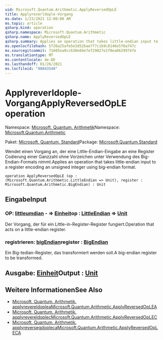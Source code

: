 ```yaml
---
uid: Microsoft.Quantum.Arithmetic.ApplyReversedOpLE
title: Applyreverldople-Vorgang
ms.date: 1/23/2021 12:00:00 AM
ms.topic: article
qsharp.kind: operation
qsharp.namespace: Microsoft.Quantum.Arithmetic
qsharp.name: ApplyReversedOpLE
qsharp.summary: Applies an operation that takes little-endian input to a register encoding an unsigned integer using big-endian format.
ms.openlocfilehash: 5f26a25afe5e3d52bae7f7c1b9c8146e5f8a747c
ms.sourcegitcommit: 71605ea9cc630e84e7ef29027e1f0ea06299747e
ms.translationtype: MT
ms.contentlocale: de-DE
ms.lasthandoff: 01/26/2021
ms.locfileid: "98843540"
---
```

# <a name="applyreversedople-operation"></a><span data-ttu-id="0930f-102">Applyreverldople-Vorgang</span><span class="sxs-lookup"><span data-stu-id="0930f-102">ApplyReversedOpLE operation</span></span>

<span data-ttu-id="0930f-103">Namespace: [Microsoft. Quantum. Arithmetik](xref:Microsoft.Quantum.Arithmetic)</span><span class="sxs-lookup"><span data-stu-id="0930f-103">Namespace: [Microsoft.Quantum.Arithmetic](xref:Microsoft.Quantum.Arithmetic)</span></span>

<span data-ttu-id="0930f-104">Paket: [Microsoft. Quantum. Standard](https://nuget.org/packages/Microsoft.Quantum.Standard)</span><span class="sxs-lookup"><span data-stu-id="0930f-104">Package: [Microsoft.Quantum.Standard](https://nuget.org/packages/Microsoft.Quantum.Standard)</span></span>


<span data-ttu-id="0930f-105">Wendet einen Vorgang an, der eine Little-Endian-Eingabe an eine Register Codierung einer Ganzzahl ohne Vorzeichen unter Verwendung des Big-Endian-Formats nimmt.</span><span class="sxs-lookup"><span data-stu-id="0930f-105">Applies an operation that takes little-endian input to a register encoding an unsigned integer using big-endian format.</span></span>

```qsharp
operation ApplyReversedOpLE (op : (Microsoft.Quantum.Arithmetic.LittleEndian => Unit), register : Microsoft.Quantum.Arithmetic.BigEndian) : Unit
```


## <a name="input"></a><span data-ttu-id="0930f-106">Eingabe</span><span class="sxs-lookup"><span data-stu-id="0930f-106">Input</span></span>

### <a name="op--littleendian--unit"></a><span data-ttu-id="0930f-107">OP: [littleumdian](xref:Microsoft.Quantum.Arithmetic.LittleEndian) - => [Einheit](xref:microsoft.quantum.lang-ref.unit)</span><span class="sxs-lookup"><span data-stu-id="0930f-107">op : [LittleEndian](xref:Microsoft.Quantum.Arithmetic.LittleEndian) => [Unit](xref:microsoft.quantum.lang-ref.unit)</span></span> 

<span data-ttu-id="0930f-108">Der Vorgang, der für ein Little-in-Register-Register fungiert.</span><span class="sxs-lookup"><span data-stu-id="0930f-108">Operation that acts on a little-endian register.</span></span>


### <a name="register--bigendian"></a><span data-ttu-id="0930f-109">registrieren: [bigEndian](xref:Microsoft.Quantum.Arithmetic.BigEndian)</span><span class="sxs-lookup"><span data-stu-id="0930f-109">register : [BigEndian](xref:Microsoft.Quantum.Arithmetic.BigEndian)</span></span>

<span data-ttu-id="0930f-110">Ein Big-tedian-Register, das transformiert werden soll.</span><span class="sxs-lookup"><span data-stu-id="0930f-110">A big-endian register to be transformed.</span></span>



## <a name="output--unit"></a><span data-ttu-id="0930f-111">Ausgabe: [Einheit](xref:microsoft.quantum.lang-ref.unit)</span><span class="sxs-lookup"><span data-stu-id="0930f-111">Output : [Unit](xref:microsoft.quantum.lang-ref.unit)</span></span>



## <a name="see-also"></a><span data-ttu-id="0930f-112">Weitere Informationen</span><span class="sxs-lookup"><span data-stu-id="0930f-112">See Also</span></span>

- [<span data-ttu-id="0930f-113">Microsoft. Quantum. Arithmetik. applyrevereldoplea</span><span class="sxs-lookup"><span data-stu-id="0930f-113">Microsoft.Quantum.Arithmetic.ApplyReversedOpLEA</span></span>](xref:Microsoft.Quantum.Arithmetic.ApplyReversedOpLEA)
- [<span data-ttu-id="0930f-114">Microsoft. Quantum. Arithmetik. applyrevereldoplec</span><span class="sxs-lookup"><span data-stu-id="0930f-114">Microsoft.Quantum.Arithmetic.ApplyReversedOpLEC</span></span>](xref:Microsoft.Quantum.Arithmetic.ApplyReversedOpLEC)
- [<span data-ttu-id="0930f-115">Microsoft. Quantum. Arithmetik. applyreversegdopleca</span><span class="sxs-lookup"><span data-stu-id="0930f-115">Microsoft.Quantum.Arithmetic.ApplyReversedOpLECA</span></span>](xref:Microsoft.Quantum.Arithmetic.ApplyReversedOpLECA)